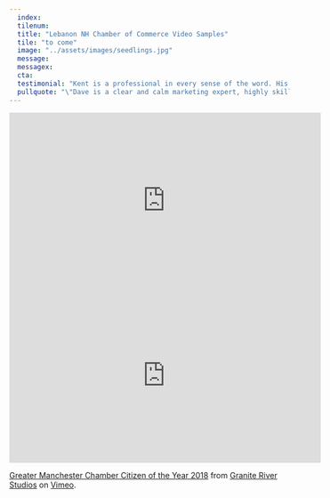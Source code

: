 ```yaml
---
  index:
  tilenum:
  title: "Lebanon NH Chamber of Commerce Video Samples"
  tile: "to come"
  image: "../assets/images/seedlings.jpg"
  message:
  messagex:
  cta:
  testimonial: "Kent is a professional in every sense of the word. His talent, work ethic and ability to capture the heart of a message is complimented by his wonderful personality.\"<br /><span>— Katleen Russ, <br />Director of Development, American Heart Association</span>"
  pullquote: "\"Dave is a clear and calm marketing expert, highly skilled in asking the important questions and offering solutions that have revolutionized our ability for us to sell more of what we offer.\"<br /><span>— Lisa Vallejo Sorenson, <br />Communications Director, Upper Valley Aquatic Center</span>"
---
```


<div>
<iframe src="https://www.youtube.com/embed/v5v5yBDlYHQ" width="560" height="315" frameborder="0" allow="autoplay; encrypted-media" allowfullscreen modestbranding="1"  title="false" ></iframe>
<iframe src="https://player.vimeo.com/video/287326991?byline=0" width="560" height="315" frameborder="0" webkitallowfullscreen mozallowfullscreen allowfullscreen></iframe>
<p><a href="https://vimeo.com/287326991">Greater Manchester Chamber Citizen of the Year 2018</a> from <a href="https://vimeo.com/graniteriver">Granite River Studios</a> on <a href="https://vimeo.com">Vimeo</a>.</p>

</div>
